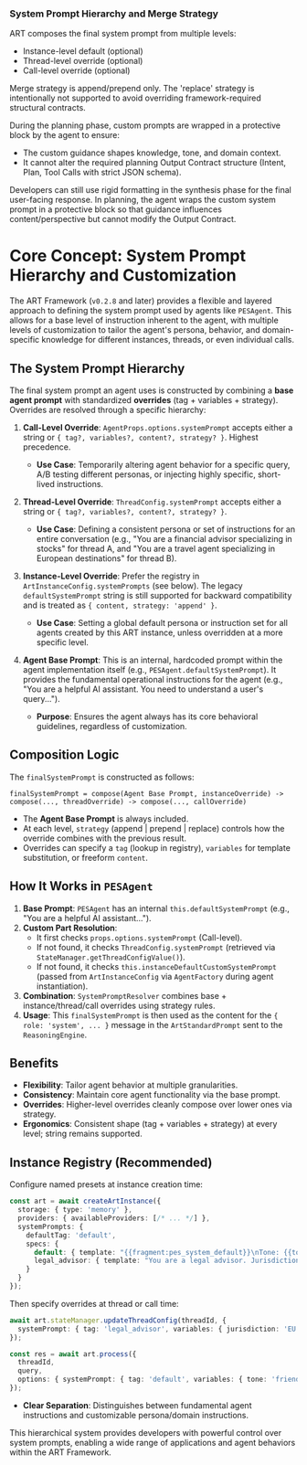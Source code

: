 ### System Prompt Hierarchy and Merge Strategy

ART composes the final system prompt from multiple levels:
- Instance-level default (optional)
- Thread-level override (optional)
- Call-level override (optional)

Merge strategy is append/prepend only. The 'replace' strategy is intentionally not supported to avoid overriding framework-required structural contracts.

During the planning phase, custom prompts are wrapped in a protective block by the agent to ensure:
- The custom guidance shapes knowledge, tone, and domain context.
- It cannot alter the required planning Output Contract structure (Intent, Plan, Tool Calls with strict JSON schema).

Developers can still use rigid formatting in the synthesis phase for the final user-facing response. In planning, the agent wraps the custom system prompt in a protective block so that guidance influences content/perspective but cannot modify the Output Contract.
# Core Concept: System Prompt Hierarchy and Customization

The ART Framework (`v0.2.8` and later) provides a flexible and layered approach to defining the system prompt used by agents like `PESAgent`. This allows for a base level of instruction inherent to the agent, with multiple levels of customization to tailor the agent's persona, behavior, and domain-specific knowledge for different instances, threads, or even individual calls.

## The System Prompt Hierarchy

The final system prompt an agent uses is constructed by combining a **base agent prompt** with standardized **overrides** (tag + variables + strategy). Overrides are resolved through a specific hierarchy:

1.  **Call-Level Override**: `AgentProps.options.systemPrompt` accepts either a string or `{ tag?, variables?, content?, strategy? }`. Highest precedence.
    *   **Use Case**: Temporarily altering agent behavior for a specific query, A/B testing different personas, or injecting highly specific, short-lived instructions.

2.  **Thread-Level Override**: `ThreadConfig.systemPrompt` accepts either a string or `{ tag?, variables?, content?, strategy? }`.
    *   **Use Case**: Defining a consistent persona or set of instructions for an entire conversation (e.g., "You are a financial advisor specializing in stocks" for thread A, and "You are a travel agent specializing in European destinations" for thread B).

3.  **Instance-Level Override**: Prefer the registry in `ArtInstanceConfig.systemPrompts` (see below). The legacy `defaultSystemPrompt` string is still supported for backward compatibility and is treated as `{ content, strategy: 'append' }`.
    *   **Use Case**: Setting a global default persona or instruction set for all agents created by this ART instance, unless overridden at a more specific level.

4.  **Agent Base Prompt**: This is an internal, hardcoded prompt within the agent implementation itself (e.g., `PESAgent.defaultSystemPrompt`). It provides the fundamental operational instructions for the agent (e.g., "You are a helpful AI assistant. You need to understand a user's query...").
    *   **Purpose**: Ensures the agent always has its core behavioral guidelines, regardless of customization.

## Composition Logic

The `finalSystemPrompt` is constructed as follows:

```
finalSystemPrompt = compose(Agent Base Prompt, instanceOverride) -> compose(..., threadOverride) -> compose(..., callOverride)
```

*   The **Agent Base Prompt** is always included.
*   At each level, `strategy` (append | prepend | replace) controls how the override combines with the previous result.
*   Overrides can specify a `tag` (lookup in registry), `variables` for template substitution, or freeform `content`.

## How It Works in `PESAgent`

1.  **Base Prompt**: `PESAgent` has an internal `this.defaultSystemPrompt` (e.g., "You are a helpful AI assistant...").
2.  **Custom Part Resolution**:
    *   It first checks `props.options.systemPrompt` (Call-level).
    *   If not found, it checks `ThreadConfig.systemPrompt` (retrieved via `StateManager.getThreadConfigValue()`).
    *   If not found, it checks `this.instanceDefaultCustomSystemPrompt` (passed from `ArtInstanceConfig` via `AgentFactory` during agent instantiation).
3.  **Combination**: `SystemPromptResolver` combines base + instance/thread/call overrides using strategy rules.
4.  **Usage**: This `finalSystemPrompt` is then used as the content for the `{ role: 'system', ... }` message in the `ArtStandardPrompt` sent to the `ReasoningEngine`.

## Benefits

*   **Flexibility**: Tailor agent behavior at multiple granularities.
*   **Consistency**: Maintain core agent functionality via the base prompt.
*   **Overrides**: Higher-level overrides cleanly compose over lower ones via strategy.
*   **Ergonomics**: Consistent shape (tag + variables + strategy) at every level; string remains supported.

## Instance Registry (Recommended)

Configure named presets at instance creation time:

```ts
const art = await createArtInstance({
  storage: { type: 'memory' },
  providers: { availableProviders: [/* ... */] },
  systemPrompts: {
    defaultTag: 'default',
    specs: {
      default: { template: "{{fragment:pes_system_default}}\nTone: {{tone}}", defaultVariables: { tone: 'neutral' } },
      legal_advisor: { template: "You are a legal advisor. Jurisdiction: {{jurisdiction}}", defaultVariables: { jurisdiction: 'US' }, mergeStrategy: 'append' }
    }
  }
});
```

Then specify overrides at thread or call time:

```ts
await art.stateManager.updateThreadConfig(threadId, {
  systemPrompt: { tag: 'legal_advisor', variables: { jurisdiction: 'EU' }, strategy: 'append' }
});

const res = await art.process({
  threadId,
  query,
  options: { systemPrompt: { tag: 'default', variables: { tone: 'friendly' } } }
});
```
*   **Clear Separation**: Distinguishes between fundamental agent instructions and customizable persona/domain instructions.

This hierarchical system provides developers with powerful control over system prompts, enabling a wide range of applications and agent behaviors within the ART Framework.
